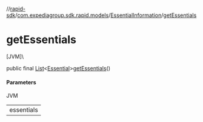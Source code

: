 //[rapid-sdk](../../../index.md)/[com.expediagroup.sdk.rapid.models](../index.md)/[EssentialInformation](index.md)/[getEssentials](get-essentials.md)

# getEssentials

[JVM]\

public final [List](https://docs.oracle.com/javase/8/docs/api/java/util/List.html)&lt;[Essential](../-essential/index.md)&gt;[getEssentials](get-essentials.md)()

#### Parameters

JVM

| |
|---|
| essentials |
